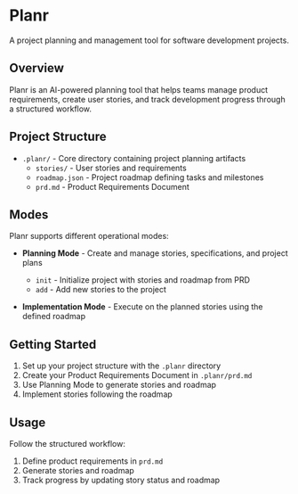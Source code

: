 # Planr

A project planning and management tool for software development projects.

## Overview

Planr is an AI-powered planning tool that helps teams manage product requirements, create user stories, and track development progress through a structured workflow.

## Project Structure

- `.planr/` - Core directory containing project planning artifacts
  - `stories/` - User stories and requirements 
  - `roadmap.json` - Project roadmap defining tasks and milestones
  - `prd.md` - Product Requirements Document

## Modes

Planr supports different operational modes:

- **Planning Mode** - Create and manage stories, specifications, and project plans
  - `init` - Initialize project with stories and roadmap from PRD
  - `add` - Add new stories to the project

- **Implementation Mode** - Execute on the planned stories using the defined roadmap

## Getting Started

1. Set up your project structure with the `.planr` directory
2. Create your Product Requirements Document in `.planr/prd.md`
3. Use Planning Mode to generate stories and roadmap
4. Implement stories following the roadmap

## Usage

Follow the structured workflow:

1. Define product requirements in `prd.md`
2. Generate stories and roadmap
3. Track progress by updating story status and roadmap
